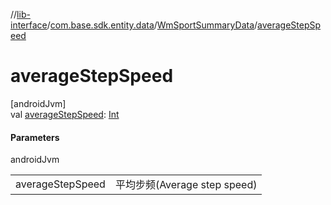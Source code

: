 //[lib-interface](../../../index.md)/[com.base.sdk.entity.data](../index.md)/[WmSportSummaryData](index.md)/[averageStepSpeed](average-step-speed.md)

# averageStepSpeed

[androidJvm]\
val [averageStepSpeed](average-step-speed.md): [Int](https://kotlinlang.org/api/latest/jvm/stdlib/kotlin/-int/index.html)

#### Parameters

androidJvm

| | |
|---|---|
| averageStepSpeed | 平均步频(Average step speed) |
